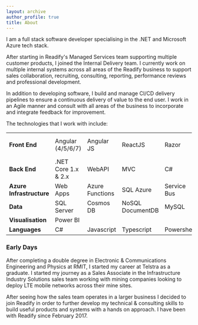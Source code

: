 ```yaml
---
layout: archive
author_profile: true
title: About
---
```


I am a full stack software developer specialising in the .NET and Microsoft Azure tech stack.<br>

After starting in Readify's Managed Services team supporting multiple customer products, I joined the Internal Delivery team. I currently work on multiple internal systems across all areas of the Readify business to support sales collaboration, recruiting, consulting, reporting, performance reviews and professional development.

In addition to developing software, I build and manage CI/CD delivery pipelines to ensure a continuous delivery of value to the end user. I work in an Agile manner and consult with all areas of the business to incorporate and integrate feedback for improvement.

The technologies that I work with include: <br>

<table>
    <tr>
        <td><strong>Front End</strong></td>
        <td>Angular (4/5/6/7)</td>
        <td>Angular JS</td>
        <td>ReactJS</td>
        <td>Razor</td>
        <td>Bootstrap & jQuery</td>
        <td>HTML & CSS</td>
    </tr>
    <tr>
        <td><strong>Back End</strong></td>
        <td>.NET Core 1.x & 2.x</td>
        <td>WebAPI</td>
        <td>MVC</td>
        <td>C#</td>
    </tr>
    <tr>
        <td><strong>Azure Infrastructure</strong></td>
        <td>Web Apps</td>
        <td>Azure Functions</td>
        <td>SQL Azure</td>
        <td>Service Bus</td>
        <td>Storage</td>
    </tr>
    <tr>
        <td><strong>Data</strong></td>
        <td>SQL Server</td>
        <td>Cosmos DB</td>
        <td>NoSQL DocumentDB</td>
        <td>MySQL</td>
    </tr>
    <tr>
        <td><strong>Visualisation</strong></td>
        <td>Power BI</td>
    </tr>
    <tr>
        <td><strong>Languages</strong></td>
        <td>C#</td>
        <td>Javascript</td>
        <td>Typescript</td>
        <td>Powershell</td>
    </tr>
</table>

### Early Days

After completing a double degree in Electronic & Communications Engineering and Physics at RMIT, I started my career at Telstra as a graduate. I started my journey as a Sales Associate in the Infrastructure Industry Solutions sales team working with mining companies looking to deploy LTE mobile networks across their mine sites.<br>

After seeing how the sales team operates in a larger business I decided to join Readify in order to further develop my technical & consulting skills to build useful products and systems with a hands on approach. I have been with Readify since February 2017.